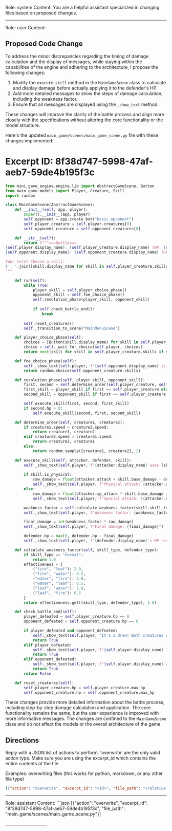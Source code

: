 Role: system
Content: You are a helpful assistant specialized in changing files based on proposed changes.
__________________
Role: user
Content: 
## Proposed Code Change
To address the minor discrepancies regarding the timing of damage calculation and the display of messages, while staying within the capabilities of the engine and adhering to the architecture, I propose the following changes:

1. Modify the `execute_skill` method in the `MainGameScene` class to calculate and display damage before actually applying it to the defender's HP.
2. Add more detailed messages to show the steps of damage calculation, including the weakness factor.
3. Ensure that all messages are displayed using the `_show_text` method.

These changes will improve the clarity of the battle process and align more closely with the specifications without altering the core functionality or the model structure.

Here's the updated `main_game/scenes/main_game_scene.py` file with these changes implemented:

# Excerpt ID: 8f38d747-5998-47af-aeb7-59de4b195f3c
```python main_game/scenes/main_game_scene.py
from mini_game_engine.engine.lib import AbstractGameScene, Button
from main_game.models import Player, Creature, Skill
import random

class MainGameScene(AbstractGameScene):
    def __init__(self, app, player):
        super().__init__(app, player)
        self.opponent = app.create_bot("basic_opponent")
        self.player_creature = self.player.creatures[0]
        self.opponent_creature = self.opponent.creatures[0]

    def __str__(self):
        return f"""===Battle===
{self.player.display_name}: {self.player_creature.display_name} (HP: {self.player_creature.hp}/{self.player_creature.max_hp})
{self.opponent.display_name}: {self.opponent_creature.display_name} (HP: {self.opponent_creature.hp}/{self.opponent_creature.max_hp})

Your turn! Choose a skill:
{', '.join([skill.display_name for skill in self.player_creature.skills])}
"""

    def run(self):
        while True:
            player_skill = self.player_choice_phase()
            opponent_skill = self.foe_choice_phase()
            self.resolution_phase(player_skill, opponent_skill)
            
            if self.check_battle_end():
                break
        
        self.reset_creatures()
        self._transition_to_scene("MainMenuScene")

    def player_choice_phase(self):
        choices = [Button(skill.display_name) for skill in self.player_creature.skills]
        choice = self._wait_for_choice(self.player, choices)
        return next(skill for skill in self.player_creature.skills if skill.display_name == choice.display_name)

    def foe_choice_phase(self):
        self._show_text(self.player, f"{self.opponent.display_name} is choosing a skill...")
        return random.choice(self.opponent_creature.skills)

    def resolution_phase(self, player_skill, opponent_skill):
        first, second = self.determine_order(self.player_creature, self.opponent_creature)
        first_skill = player_skill if first == self.player_creature else opponent_skill
        second_skill = opponent_skill if first == self.player_creature else player_skill

        self.execute_skill(first, second, first_skill)
        if second.hp > 0:
            self.execute_skill(second, first, second_skill)

    def determine_order(self, creature1, creature2):
        if creature1.speed > creature2.speed:
            return creature1, creature2
        elif creature2.speed > creature1.speed:
            return creature2, creature1
        else:
            return random.sample([creature1, creature2], 2)

    def execute_skill(self, attacker, defender, skill):
        self._show_text(self.player, f"{attacker.display_name} uses {skill.display_name}!")
        
        if skill.is_physical:
            raw_damage = float(attacker.attack + skill.base_damage - defender.defense)
            self._show_text(self.player, f"Physical attack: {attacker.attack} + {skill.base_damage} - {defender.defense} = {raw_damage:.2f}")
        else:
            raw_damage = float(attacker.sp_attack * skill.base_damage / defender.sp_defense)
            self._show_text(self.player, f"Special attack: ({attacker.sp_attack} * {skill.base_damage}) / {defender.sp_defense} = {raw_damage:.2f}")

        weakness_factor = self.calculate_weakness_factor(skill.skill_type, defender.creature_type)
        self._show_text(self.player, f"Weakness factor: {weakness_factor:.2f}")

        final_damage = int(weakness_factor * raw_damage)
        self._show_text(self.player, f"Final damage: {final_damage}")

        defender.hp = max(0, defender.hp - final_damage)
        self._show_text(self.player, f"{defender.display_name}'s HP reduced to {defender.hp}")

    def calculate_weakness_factor(self, skill_type, defender_type):
        if skill_type == "normal":
            return 1.0
        effectiveness = {
            ("fire", "leaf"): 2.0,
            ("fire", "water"): 0.5,
            ("water", "fire"): 2.0,
            ("water", "leaf"): 0.5,
            ("leaf", "water"): 2.0,
            ("leaf", "fire"): 0.5
        }
        return effectiveness.get((skill_type, defender_type), 1.0)

    def check_battle_end(self):
        player_defeated = self.player_creature.hp == 0
        opponent_defeated = self.opponent_creature.hp == 0

        if player_defeated and opponent_defeated:
            self._show_text(self.player, "It's a draw! Both creatures were defeated simultaneously!")
            return True
        elif player_defeated:
            self._show_text(self.player, f"{self.player.display_name} lost the battle!")
            return True
        elif opponent_defeated:
            self._show_text(self.player, f"{self.player.display_name} won the battle!")
            return True
        return False

    def reset_creatures(self):
        self.player_creature.hp = self.player_creature.max_hp
        self.opponent_creature.hp = self.opponent_creature.max_hp
```

These changes provide more detailed information about the battle process, including step-by-step damage calculation and application. The core functionality remains the same, but the user experience is improved with more informative messages. The changes are confined to the `MainGameScene` class and do not affect the models or the overall architecture of the game.

## Directions
Reply with a JSON list of actions to perform. 'overwrite' are the only valid action type. 
Make sure you are using the excerpt_id which contains the entire contents of the file

Examples:
overwriting files (this works for python, markdown, or any other file type)
```json output_example1
[{"action": "overwrite", "excerpt_id": "<id>", "file_path": "<relative file path>"}]
```

__________________
Role: assistant
Content: ```json
[{"action": "overwrite", "excerpt_id": "8f38d747-5998-47af-aeb7-59de4b195f3c", "file_path": "main_game/scenes/main_game_scene.py"}]
```
__________________
